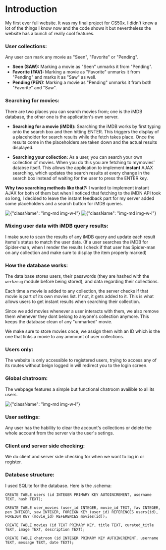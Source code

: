 # Introduction
My first ever full website. It was my final project for CS50x. I didn't knew a lot of the things I know now and the code shows it but nevertheless the website has a bunch of really cool features.

### User collections:
Any user can mark any movie as "Seen", "Favorite" or "Pending".

- **Seen (SAW):** Marking a movie as "Seen" unmarks it from "Pending".
- **Favorite (FAV):** Marking a movie as "Favorite" unmarks it from "Pending" and marks it as "Saw" as well.
- **Pending (PEN):** Marking a movie as "Pending" unmarks it from both "Favorite" and "Saw".

### Searching for movies:
There are two places you can search movies from; one is the iMDB database, the other one is the application's own server.

- **Searching for a movie (iMDB):** Searching the iMDB works by first typing onto the search box and then hitting ENTER. This triggers the display of a placeholder for search results while the fetch takes place. Once the results come in the placeholders are taken down and the actual results displayed.

- **Searching your collection:** As a user, you can search your own collection of movies. When you do this you are fetching to mymovies' databse itself. This allows the application to implement **instant** AJAX searching, which updates the search results at every change in the search box instead of waiting for the user to press the ENTER key.

**Why two searching methods like that?:** I wanted to implement instant AJAX for both of them but when I noticed that fetching to the iMDN API took so long, I decided to leave the instant feedback part for my server added some placeholders and a search button for iMDB queries.

![{"className": "img-md img-w-l"}](./images/markdown/mymovies/ajax.gif)
![{"className": "img-md img-w-l"}](./images/markdown/mymovies/search.gif)

### Mixing user data with iMDB query results:
I make sure to scan the results of any iMDB query and update each result items's status to match the user data. (If a user searches the iMDB for Spider-man, when I render the results I check if that user has Spider-man on any collection and make sure to display the item properly marked)

### How the database works:
The data base stores users, their passwords (they are hashed with the `werkzeug` module before being stored), and data regarding their collections.

Each time a movie is added to any collection, the server checks if that movie is part of its own movies list. If not, it gets added to it. This is what allows users to get instant results when searching their collection.

Since we add movies whenever a user interacts with them, we also remove them whenever they dont belong to anyone's collection anymore. This keeps the database clean of any "unmarked" movie.

We make sure to store movies once, we assign them with an ID which is the one that links a movie to any ammount of user collections.

### Users only:
The website is only accessible to registered users, trying to access any of its routes without beign logged in will redirect you to the login screen.

### Global chatroom:
The webpage features a simple but functional chatroom availible to all its users.

![{"className": "img-md img-w-l"}](./images/markdown/mymovies/chatroom.gif)


### User settings:
Any user has the hability to clear the account's collections or delete the whole account from the server via the user's setings.

### Client and server side checking:
We do client and server side checking for when we want to log in or register.

### Database structure:
I used SQLite for the database. Here is the .schema:

```
CREATE TABLE users (id INTEGER PRIMARY KEY AUTOINCREMENT, username TEXT, hash TEXT);

CREATE TABLE user_movies (user_id INTEGER, movie_id TEXT, fav INTEGER, pen INTEGER, saw INTEGER, FOREIGN KEY (user_id) REFERENCES users(id), FOREIGN KEY (movie_id) REFERENCES movies(id));

CREATE TABLE movies (id TEXT PRIMARY KEY, title TEXT, curated_title TEXT, image TEXT, description TEXT);

CREATE TABLE chatroom (id INTEGER PRIMARY KEY AUTOINCREMENT, username TEXT, message TEXT, date TEXT);
```
